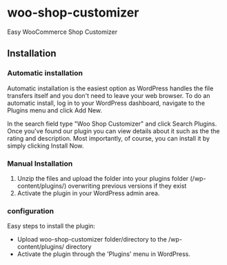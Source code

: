 # woo-shop-customizer
Easy WooCommerce Shop Customizer


## Installation

### Automatic installation

Automatic installation is the easiest option as WordPress handles the file transfers itself and you don't need to leave your web browser. To do an automatic install, log in to your WordPress dashboard, navigate to the Plugins menu and click Add New.

In the search field type "Woo Shop Customizer" and click Search Plugins. Once you've found our plugin you can view details about it such as the the rating and description. Most importantly, of course, you can install it by simply clicking Install Now.

### Manual Installation

1. Unzip the files and upload the folder into your plugins folder (/wp-content/plugins/) overwriting previous versions if they exist
2. Activate the plugin in your WordPress admin area.


### configuration

Easy steps to install the plugin:

*	Upload woo-shop-customizer folder/directory to the /wp-content/plugins/ directory
*	Activate the plugin through the 'Plugins' menu in WordPress.